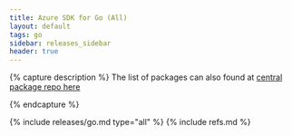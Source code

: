 ```yaml
---
title: Azure SDK for Go (All)
layout: default
tags: go
sidebar: releases_sidebar
header: true
---
```

{% capture description %}
The list of packages can also found at [central package repo here](https://pkg.go.dev/github.com/Azure/azure-sdk-for-go/sdk)

{% endcapture %}

{% include releases/go.md type="all" %}
{% include refs.md %}
